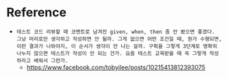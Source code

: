 # Reference
* `테스트 코드 리뷰할 때 코멘트로 남겨진 given, when, then 좀 안 봤으면 좋겠다. 그냥 머리로만 생각하고 작성하면 안 될까. 그게 없으면 어떤 조건일 때, 뭔가 수행되면, 이런 결과가 나와야지, 이 순서가 생각이 안 나는 걸까. 구획을 그렇게 3단계로 명확히 나누지 않으면 테스트가 작성이 안 되는 건가. 요즘 테스트 교육받을 때 꼭 그렇게 작성하라고 배워서 그런가.`
    * https://www.facebook.com/tobyilee/posts/10215413812393075
